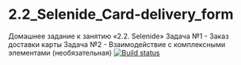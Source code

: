 # 2.2_Selenide_Card-delivery_form
Домашнее задание к занятию «2.2. Selenide» Задача №1 - Заказ доставки карты Задача №2 - Взаимодействие с комплексными элементами (необязательная)
[![Build status](https://ci.appveyor.com/api/projects/status/17q7mp3rxsu417pa/branch/master?svg=true)](https://ci.appveyor.com/project/Irina-Kovtun/2-2-selenide-card-delivery-form/branch/master)


